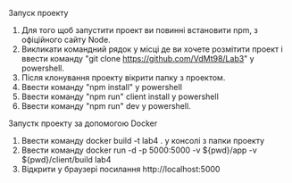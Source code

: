 Запуск проекту

1. Для того щоб запустити проект ви повинні встановити npm, з офіційного сайту Node.
2. Викликати командний рядок у місці де ви хочете розмітити проект і ввести команду "git clone https://github.com/VdMt98/Lab3" у powershell.
3. Після клонування проекту вікрити папку з проектом.
4. Ввести команду "npm install" у powershell
5. Ввести команду "npm run" client install у powershell
6. Ввести команду "npm run" dev у powershell.

Запустк проекту за допомогою Docker
1. Ввести команду docker build -t lab4 . у консолі з папки проекту
2. Ввести команду docker run -d -p 5000:5000 -v ${pwd}/app -v ${pwd}/client/build lab4
3. Відкрити у браузері посилання http://localhost:5000
